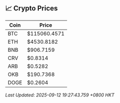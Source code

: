 ## 📈 Crypto Prices

| Coin | Price |
| ---- | ----- |
| BTC | $115060.4571 |
| ETH | $4530.8182 |
| BNB | $906.7159 |
| CRV | $0.8314 |
| ARB | $0.5282 |
| OKB | $190.7368 |
| DOGE | $0.2604 |

_Last Updated: 2025-09-12 19:27:43.759 +0800 HKT_